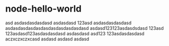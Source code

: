 # node-hello-world
asd
asdasdasdasdasd
asdasdasd
123asd
asdasdasdasdasd
asdasdasdasdasdasdasdasdasdasdasd
asdasd123123asdasdsdasd
123asd
123asdasd123asdasdasdasd
asdasdasd
asd123
123asdasdasdasd
aczxczxczxcasd
asdasd
asdasd
asdasd
